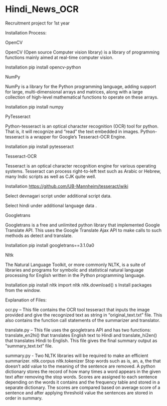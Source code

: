 # Hindi_News_OCR

Recruitment project for 1st year

Installation Process:

OpenCV

OpenCV (Open source Computer vision library) is a library of programming functions mainly aimed at real-time computer vision.

Installation
pip install opencv-python

NumPy

NumPy is a library for the Python programming language, adding support for large, multi-dimensional arrays and matrices, along with a large collection of high-level mathematical functions to operate on these arrays.

Installation
pip install numpy

PyTesseract

Python-tesseract is an optical character recognition (OCR) tool for python. That is, it will recognize and “read” the text embedded in images. Python-tesseract is a wrapper for Google’s Tesseract-OCR Engine.

Installation
pip install pytesseract

Tesseract-OCR

Tesseract is an optical character recognition engine for various operating systems. Tesseract can process right-to-left text such as Arabic or Hebrew, many Indic scripts as well as CJK quite well.

Installation
https://github.com/UB-Mannheim/tesseract/wiki

 Select devnagari script under additional script data.

 
Select hindi under additional language data .

Googletrans

Googletrans is a free and unlimited python library that implemented Google Translate API. This uses the Google Translate Ajax API to make calls to such methods as detect and translate.

Installation
pip install googletrans==3.1.0a0

Nltk

The Natural Language Toolkit, or more commonly NLTK, is a suite of libraries and programs for symbolic and statistical natural language processing for English written in the Python programming language.

Installation
pip install nltk
import nltk
nltk.download()
s Install packages from the window.




Explanation of Files:

ocr.py – This file contains the OCR tool tesseract that inputs the image provided and give the recognized text as string in “original_text.txt” file. This also contains the function call statements of the summarizer and translator.


translate.py – This file uses the googletrans API and has two functions: translate_en2hi() that translates English text to Hindi and translate_hi2en() that translates Hindi to English. This file gives the final summary output as “summary_text.txt” file.


summary.py - Two NLTK libraries will be required to make an efficient summarizer.
                               nltk.corpus
                               nltk.tokenizer
 Stop words such as is, an, a, the that doesn’t add value to the meaning of the sentence are removed. A python dictionary stores the record of how many times a word appears in the given text after removing the stop words. Scores are assigned to each sentence depending on the words it contains and the frequency table and stored in a separate dictionary. The scores are compared based on average score of a sentence and after applying threshold value the sentences are stored in order in summary.  
 





